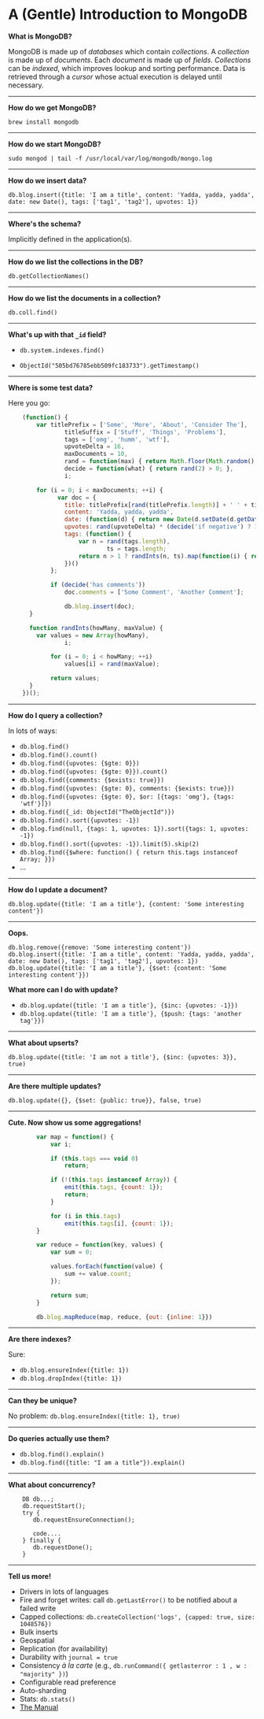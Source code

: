 # A (Gentle) Introduction to MongoDB

**What is MongoDB?**

MongoDB is made up of *databases* which contain *collections*. A *collection* is made up of *documents*. Each *document* is made up of *fields*. *Collections* can be *indexed*, which improves lookup and sorting performance. Data is retrieved through a *cursor* whose actual execution is delayed until necessary.

* * *

**How do we get MongoDB?**

    brew install mongodb

* * *
   
**How do we start MongoDB?**

    sudo mongod | tail -f /usr/local/var/log/mongodb/mongo.log 

* * *
  
**How do we insert data?**

    db.blog.insert({title: 'I am a title', content: 'Yadda, yadda, yadda', date: new Date(), tags: ['tag1', 'tag2'], upvotes: 1})

* * *

**Where's the schema?**

Implicitly defined in the application(s).

* * *

**How do we list the collections in the DB?**

    db.getCollectionNames()

* * *

**How do we list the documents in a collection?**

    db.coll.find()

* * *

**What's up with that `_id` field?**

* `db.system.indexes.find()`

* `ObjectId("505bd76785ebb509fc183733").getTimestamp()`

* * *

**Where is some test data?**

Here you go:

```javascript
	(function() {
		var titlePrefix = ['Some', 'More', 'About', 'Consider The'],
				titleSuffix = ['Stuff', 'Things', 'Problems'],
				tags = ['omg', 'humm', 'wtf'],
				upvoteDelta = 16,
				maxDocuments = 10,
				rand = function(max) { return Math.floor(Math.random() * max); },
				decide = function(what) { return rand(2) > 0; },
				i;

		for (i = 0; i < maxDocuments; ++i) {
			  var doc = {
			  	title: titlePrefix[rand(titlePrefix.length)] + ' ' + titleSuffix[rand(titleSuffix.length)],
			  	content: 'Yadda, yadda, yadda',
			  	date: (function(d) { return new Date(d.setDate(d.getDate() + rand(maxDocuments))); })(new Date()),
			  	upvotes: rand(upvoteDelta) * (decide('if negative') ? 1 : -1),
			  	tags: (function() {
			  		var n = rand(tags.length),
			  				ts = tags.length;
			  		return n > 1 ? randInts(n, ts).map(function(i) { return tags[i]; }) : tags[rand(ts)];
			  	})()
	  		};

	  		if (decide('has comments')) 
	  			doc.comments = ['Some Comment', 'Another Comment'];

				db.blog.insert(doc);
	  }

	  function randInts(howMany, maxValue) {
	  	var values = new Array(howMany),
	  			i;

			for (i = 0; i < howMany; ++i) 
				values[i] = rand(maxValue);

			return values;
	  }
	})();
```

* * *

**How do I query a collection?**

In lots of ways:

* `db.blog.find()`
* `db.blog.find().count()`
* `db.blog.find({upvotes: {$gte: 0}})`
* `db.blog.find({upvotes: {$gte: 0}}).count()`
* `db.blog.find({comments: {$exists: true}})`
* `db.blog.find({upvotes: {$gte: 0}, comments: {$exists: true}})`
* `db.blog.find({upvotes: {$gte: 0}, $or: [{tags: 'omg'}, {tags: 'wtf'}]})`
* `db.blog.find({_id: ObjectId("TheObjectId")})`
* `db.blog.find().sort({upvotes: -1})`
* `db.blog.find(null, {tags: 1, upvotes: 1}).sort({tags: 1, upvotes: -1})`
* `db.blog.find().sort({upvotes: -1}).limit(5).skip(2)`
* `db.blog.find({$where: function() { return this.tags instanceof Array; }})`
* ...

* * *

**How do I update a document?**

    db.blog.update({title: 'I am a title'}, {content: 'Some interesting content'})

* * *

**Oops.**

    db.blog.remove({remove: 'Some interesting content'})
    db.blog.insert({title: 'I am a title', content: 'Yadda, yadda, yadda', date: new Date(), tags: ['tag1', 'tag2'], upvotes: 1})
    db.blog.update({title: 'I am a title'}, {$set: {content: 'Some interesting content'}})

**What more can I do with update?**

* `db.blog.update({title: 'I am a title'}, {$inc: {upvotes: -1}})`
* `db.blog.update({title: 'I am a title'}, {$push: {tags: 'another tag'}})`

* * *

**What about upserts?**

    db.blog.update({title: 'I am not a title'}, {$inc: {upvotes: 3}}, true)

* * *

**Are there multiple updates?**

    db.blog.update({}, {$set: {public: true}}, false, true)
    
* * *

**Cute. Now show us some aggregations!**

```javascript
		var map = function() {
			var i;

			if (this.tags === void 0)
				return;

			if (!(this.tags instanceof Array)) {
				emit(this.tags, {count: 1});
				return;
			}

			for (i in this.tags)
				emit(this.tags[i], {count: 1});
		}

		var reduce = function(key, values) {
			var sum = 0;

			values.forEach(function(value) {
				sum += value.count;
			});

			return sum;
		}

		db.blog.mapReduce(map, reduce, {out: {inline: 1}})
```

* * *

**Are there indexes?**

Sure:

* `db.blog.ensureIndex({title: 1})`
* `db.blog.dropIndex({title: 1})`

* * *

**Can they be unique?**

No problem: `db.blog.ensureIndex({title: 1}, true)`

* * *

**Do queries actually use them?**

* `db.blog.find().explain()`
* `db.blog.find({title: "I am a title"}).explain()`

* * *

**What about concurrency?**

		DB db...;
		db.requestStart();
		try {
		   db.requestEnsureConnection();
		
		   code....
		} finally {
		   db.requestDone();
		}
		
* * *		

**Tell us more!**

* Drivers in lots of languages
* Fire and forget writes: call `db.getLastError()` to be notified about a failed write 
* Capped collections: `db.createCollection('logs', {capped: true, size: 1048576})`
* Bulk inserts
* Geospatial
* Replication  (for availability)
* Durability with `journal = true`
* Consistency *à la carte* (e.g., `db.runCommand({ getlasterror : 1 , w : "majority" })`)
* Configurable read preference
* Auto-sharding
* Stats: `db.stats()`
* [The Manual](http://docs.mongodb.org/manual/contents/ "MongoDb Manual")
